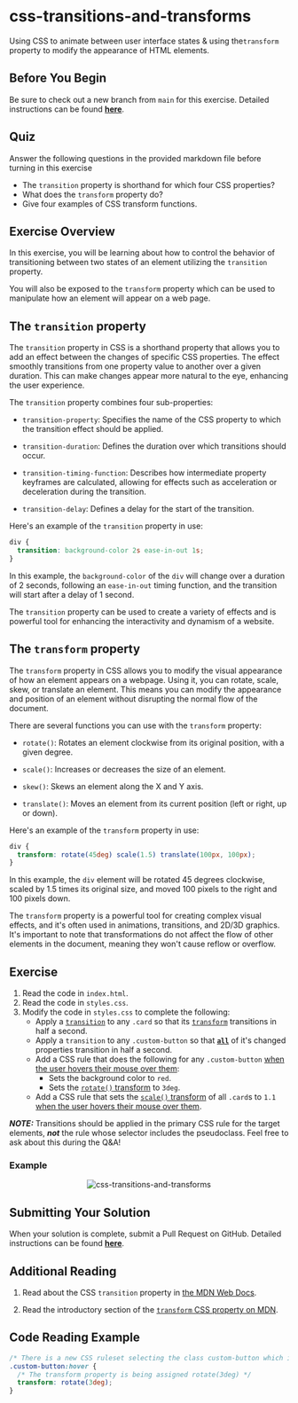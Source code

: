 # css-transitions-and-transforms

Using CSS to animate between user interface states & using the`transform` property to modify the appearance of HTML elements.

## Before You Begin

Be sure to check out a new branch from `main` for this exercise. Detailed instructions can be found [**here**](../../guides/starting-an-exercise).

## Quiz

Answer the following questions in the provided markdown file before turning in this exercise

- The `transition` property is shorthand for which four CSS properties?
- What does the `transform` property do?
- Give four examples of CSS transform functions.

## Exercise Overview

In this exercise, you will be learning about how to control the behavior of transitioning between two states of an element utilizing the `transition` property.

You will also be exposed to the `transform` property which can be used to manipulate how an element will appear on a web page.

## The `transition` property

The `transition` property in CSS is a shorthand property that allows you to add an effect between the changes of specific CSS properties. The effect smoothly transitions from one property value to another over a given duration. This can make changes appear more natural to the eye, enhancing the user experience.

The `transition` property combines four sub-properties:

- `transition-property`: Specifies the name of the CSS property to which the transition effect should be applied.

- `transition-duration`: Defines the duration over which transitions should occur.

- `transition-timing-function`: Describes how intermediate property keyframes are calculated, allowing for effects such as acceleration or deceleration during the transition.

- `transition-delay`: Defines a delay for the start of the transition.

Here's an example of the `transition` property in use:

```css
div {
  transition: background-color 2s ease-in-out 1s;
}
```

In this example, the `background-color` of the `div` will change over a duration of 2 seconds, following an `ease-in-out` timing function, and the transition will start after a delay of 1 second.

The `transition` property can be used to create a variety of effects and is powerful tool for enhancing the interactivity and dynamism of a website.

## The `transform` property

The `transform` property in CSS allows you to modify the visual appearance of how an element appears on a webpage. Using it, you can rotate, scale, skew, or translate an element. This means you can modify the appearance and position of an element without disrupting the normal flow of the document.

There are several functions you can use with the `transform` property:

- `rotate()`: Rotates an element clockwise from its original position, with a given degree.

- `scale()`: Increases or decreases the size of an element.

- `skew()`: Skews an element along the X and Y axis.

- `translate()`: Moves an element from its current position (left or right, up or down).

Here's an example of the `transform` property in use:

```css
div {
  transform: rotate(45deg) scale(1.5) translate(100px, 100px);
}
```

In this example, the `div` element will be rotated 45 degrees clockwise, scaled by 1.5 times its original size, and moved 100 pixels to the right and 100 pixels down.

The `transform` property is a powerful tool for creating complex visual effects, and it's often used in animations, transitions, and 2D/3D graphics. It's important to note that transformations do not affect the flow of other elements in the document, meaning they won't cause reflow or overflow.

## Exercise

1. Read the code in `index.html`.
1. Read the code in `styles.css`.
1. Modify the code in `styles.css` to complete the following:
   - Apply a [`transition`](#the-transition-property) to any `.card` so that its [`transform`](#the-transform-property) transitions in half a second.
   - Apply a `transition` to any `.custom-button` so that [**`all`**](https://developer.mozilla.org/en-US/docs/Web/CSS/transition-property) of it's changed properties transition in half a second.
   - Add a CSS rule that does the following for any `.custom-button` [when the user hovers their mouse over them](https://developer.mozilla.org/en-US/docs/Web/CSS/:hover):
     - Sets the background color to `red`.
     - Sets the [`rotate()` transform](https://developer.mozilla.org/en-US/docs/Web/CSS/transform-function/rotate) to `3deg`.
   - Add a CSS rule that sets the [`scale()` transform](https://developer.mozilla.org/en-US/docs/Web/CSS/transform-function/scale) of all `.card`s to `1.1` [when the user hovers their mouse over them](https://developer.mozilla.org/en-US/docs/Web/CSS/:hover).

**_NOTE:_** Transitions should be applied in the primary CSS rule for the target elements, **_not_** the rule whose selector includes the pseudoclass. Feel free to ask about this during the Q&A!

### Example

<p align="middle">
  <img src="assets/css-transitions-and-transforms.gif" alt="css-transitions-and-transforms">
</p>

## Submitting Your Solution

When your solution is complete, submit a Pull Request on GitHub. Detailed instructions can be found [**here**](../../guides/submitting-your-solution).

## Additional Reading

1. Read about the CSS `transition` property in [the MDN Web Docs](https://developer.mozilla.org/en-US/docs/Web/CSS/transition).

1. Read the introductory section of the [`transform` CSS property on MDN](https://developer.mozilla.org/en-US/docs/Web/CSS/transform).

## Code Reading Example

```css
/* There is a new CSS ruleset selecting the class custom-button which is being hovered */
.custom-button:hover {
  /* The transform property is being assigned rotate(3deg) */
  transform: rotate(3deg);
}
```
